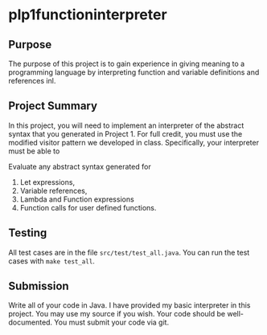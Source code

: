 # plp1functioninterpreter

## Purpose

The purpose of this project is to gain experience in giving meaning to a
programming language by interpreting function and variable definitions and references inl. 


## Project Summary

In this project, you will need to implement an interpreter of the abstract syntax that you generated in Project 1. For full credit, you must use the modified visitor pattern we developed in class. Specifically, your interpreter must be able to 

Evaluate any abstract syntax generated for 
1. Let expressions,
1. Variable references,
1. Lambda and Function expressions
1. Function calls for user defined functions.


## Testing

All test cases are in the file `src/test/test_all.java`. You can run the test cases with `make test_all`.

## Submission

Write all of your code in Java. I have provided my basic interpreter in this project. You may use my source if you wish. Your code should be well-documented. You must submit your code via git. 
